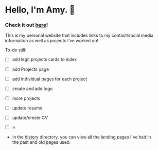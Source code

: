 # Hello, I'm Amy. :information_desk_person:

### Check it out [here](http://helloimamy.com)!

This is my personal website that includes links to my contact/social media information as well as projects I've worked on! 

To-do still:
- [ ] add legit projects cards to index
- [ ] add Projects page
- [ ] add individual pages for each project
- [ ] create and add logo
- [ ] more projects
- [ ] update resume
- [ ] update/create CV
- [ ] :fire:


* In the [history](https://github.com/amyhanv/helloimamy/tree/gh-pages/history) directory, you can view all the landing pages I've had in the past and old pages used.
